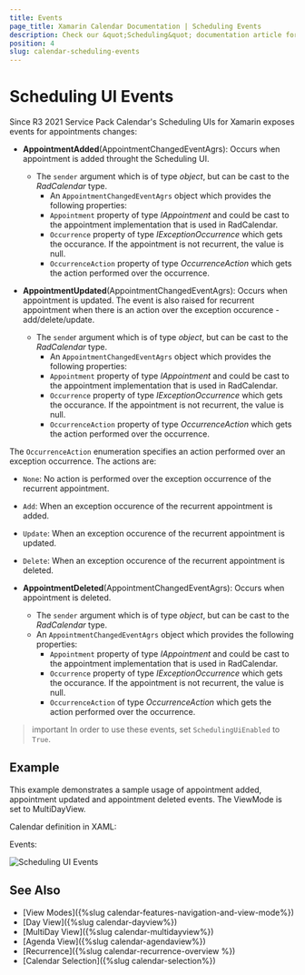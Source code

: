 ```yaml
---
title: Events
page_title: Xamarin Calendar Documentation | Scheduling Events
description: Check our &quot;Scheduling&quot; documentation article for Telerik Calendar for Xamarin control.
position: 4
slug: calendar-scheduling-events
---
```


# Scheduling UI Events

Since R3 2021 Service Pack Calendar's Scheduling UIs for Xamarin exposes events for appointments changes:
 
* **AppointmentAdded**(AppointmentChangedEventAgrs): Occurs when appointment is added throught the Scheduling UI.
	* The `sender` argument which is of type *object*, but can be cast to the *RadCalendar* type.
		* An `AppointmentChangedEventAgrs` object which provides the following properties:
		* `Appointment` property of type *IAppointment* and could be cast to the appointment implementation that is used in RadCalendar.
		* `Occurrence` property of type *IExceptionOccurrence* which gets the occurance. If the appointment is not recurrent, the value is null.
		* `OccurrenceAction` property of type *OccurrenceAction* which gets the action performed over the occurrence.
		
* **AppointmentUpdated**(AppointmentChangedEventAgrs): Occurs when appointment is updated. The event is also raised for recurrent appointment when there is an action over the exception occurence - add/delete/update. 
	* The `sende`r argument which is of type *object*, but can be cast to the *RadCalendar* type.
		* An `AppointmentChangedEventAgrs` object which provides the following properties:
		* `Appointment` property of type *IAppointment* and could be cast to the appointment implementation that is used in RadCalendar.
		* `Occurrence` property of type *IExceptionOccurrence* which gets the occurance. If the appointment is not recurrent, the value is null.
		* `OccurrenceAction` property of type *OccurrenceAction* which gets the action performed over the occurrence. 
		
The `OccurrenceAction` enumeration specifies an action performed over an exception occurrence. The actions are:
* `None`: No action is performed over the exception occurrence of the recurrent appointment.
* `Add`: When an exception occurence of the recurrent appointment is added.
* `Update`: When an exception occurence of the recurrent appointment is updated.
* `Delete`: When an exception occurence of the recurrent appointment is deleted.
		
* **AppointmentDeleted**(AppointmentChangedEventAgrs): Occurs when appointment is deleted.
	* The `sender` argument which is of type *object*, but can be cast to the *RadCalendar* type.
	* An `AppointmentChangedEventAgrs` object which provides the following properties:
		* `Appointment` property of type *IAppointment* and could be cast to the appointment implementation that is used in RadCalendar.
		* `Occurrence` property of type *IExceptionOccurrence* which gets the occurance. If the appointment is not recurrent, the value is null.
		* `OccurrenceAction`  of type *OccurrenceAction* which gets the action performed over the occurrence. 

>important In order to use these events, set `SchedulingUiEnabled` to `True`.

## Example

This example demonstrates a sample usage of appointment added, appointment updated and appointment deleted events. The ViewMode is set to MultiDayView.

Calendar definition in XAML:

<snippet id='calendar-scheduling-ui-events'/>

Events:

<snippet id='calendar-schedulingui-events-handlers'/>

![Scheduling UI Events](../images/scheduling-events.gif)

## See Also

* [View Modes]({%slug calendar-features-navigation-and-view-mode%})
* [Day View]({%slug calendar-dayview%})
* [MultiDay View]({%slug calendar-multidayview%})
* [Agenda View]({%slug calendar-agendaview%})
* [Recurrence]({%slug calendar-recurrence-overview %})
* [Calendar Selection]({%slug calendar-selection%})
